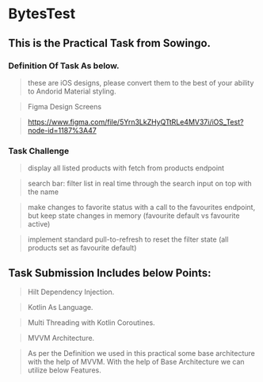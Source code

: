 # BytesTest

## This is the Practical Task from Sowingo.

### Definition Of Task As below.

> these are iOS designs, please convert them to the best of your ability to Andorid
Material styling.

> Figma Design Screens

> https://www.figma.com/file/5Yrn3LkZHyQTtRLe4MV37i/iOS_Test?node-id=1187%3A47

### Task Challenge

> display all listed products with fetch from products endpoint

> search bar: filter list in real time through the search input on top with the name

> make changes to favorite status with a call to the favourites endpoint, but keep
state changes in memory (favourite default vs favourite active)

>  implement standard pull-to-refresh to reset the filter state (all products set as
favourite default)


## Task Submission Includes below Points:

> Hilt Dependency Injection.

> Kotlin As Language.

> Multi Threading with Kotlin Coroutines.

> MVVM Architecture.


> As per the Definition we used in this practical some base architecture with the help of MVVM.
> With the help of Base Architecture we can utilize below Features.


